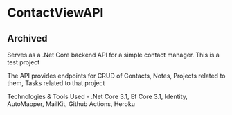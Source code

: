 # ContactViewAPI 

## Archived

Serves as a .Net Core backend API for a simple contact manager. This is a test project

The API provides endpoints for CRUD of Contacts, Notes, Projects related to them, Tasks related to that project

Technologies & Tools Used - .Net Core 3.1, Ef Core 3.1, Identity, AutoMapper, MailKit, Github Actions, Heroku
